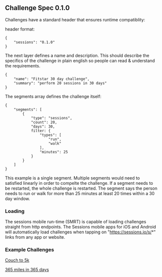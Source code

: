 ## Challenge Spec 0.1.0

Challenges have a standard header that ensures runtime compatiblity:

header format:

	{
		"sessions": "0.1.0"
	}

The next layer defines a name and description. This should describe the specifics of the challenge in plain english so people can read & understand the requirements.

	{
		"name": "Fitstar 30 day challenge",
		"summary": "perform 20 sessions in 30 days"
	}
	
The segments array defines the challenge itself:

	{
		"segments": [
			{
				"type": "sessions",
				"count": 20,
				"days": 30,
				filter: {
					"types": [
						"run",
						"walk"
					],
					"minutes": 25
				}
			}
		]
	}

This example is a single segment. Multiple segments would need to satisfied linearly in order to compelte the challenge. If a segment needs to be restarted, the whole challenge is restarted. The segment says the person needs to run or walk for more than 25 minutes at least 20 times within a 30 day window.

### Loading 

The sessions mobile run-time (SMRT) is capable of loading challenges straight from http endpoints. The Sessions mobile apps for iOS and Android will automatically load challenges when tapping on "https://sessions.io/s/*" links from any app or website.

### Example Challenges

[Couch to 5k](https://sessions.io/s/c25k)

[365 miles in 365 days](https://sessions.io/s/365in365)
